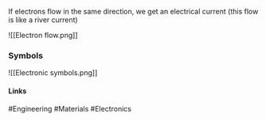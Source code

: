If electrons flow in the same direction, we get an electrical current (this flow is like a river current)

![[Electron flow.png]]
### Symbols

![[Electronic symbols.png]]

#### Links
#Engineering #Materials #Electronics